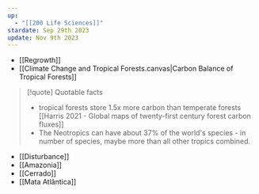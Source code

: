 ```yaml
---
up:
  - "[[200 Life Sciences]]"
stardate: Sep 29th 2023
update: Nov 9th 2023
---
```

- [[Regrowth]]
- [[Climate Change and Tropical Forests.canvas|Carbon Balance of Tropical Forests]]

>[!quote] Quotable facts
>- tropical forests store 1.5x more carbon than temperate forests [[Harris 2021 - Global maps of twenty-first century forest carbon fluxes]]
>- The Neotropics can have about 37% of the world's species - in number of species, maybe more than all other tropics combined.

- [[Disturbance]]
- [[Amazonia]]
- [[Cerrado]]
- [[Mata Atlântica]]